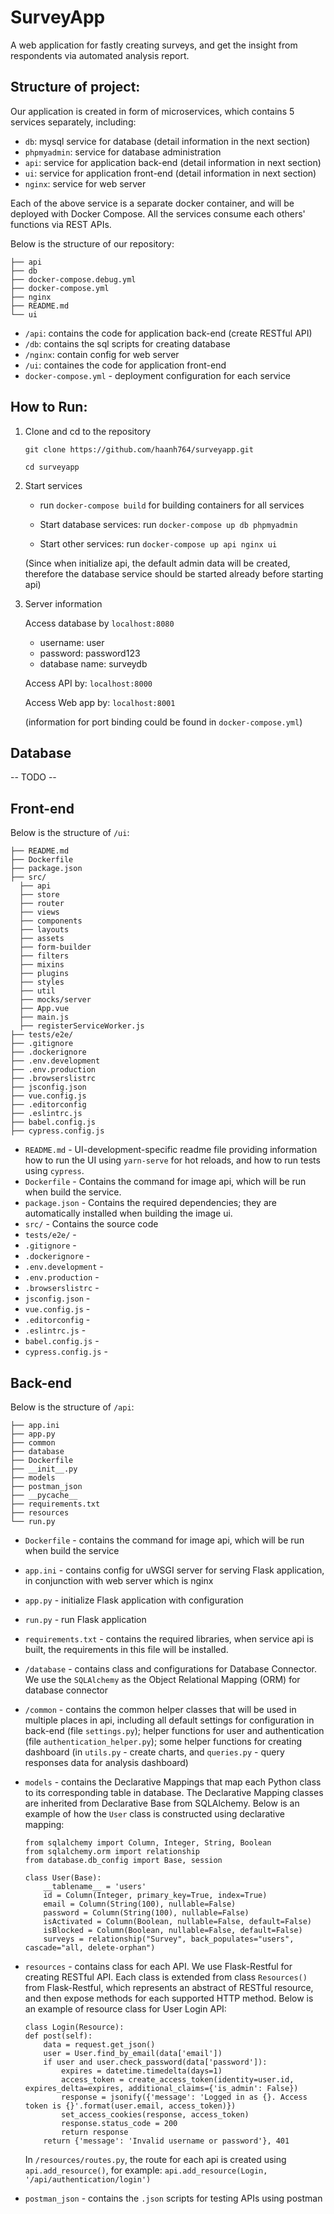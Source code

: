# SurveyApp

A web application for fastly creating surveys, and get the insight from respondents via automated analysis report. 

## Structure of project:

Our application is created in form of microservices, which contains 5 services separately, including:

- `db`: mysql service for database (detail information in the next section)
- `phpmyadmin`: service for database administration
- `api`: service for application back-end (detail information in next section)
- `ui`: service for application front-end (detail information in next section)
- `nginx`: service for web server

Each of the above service is a separate docker container, and will be deployed with Docker Compose. All the services consume each others' functions via REST APIs.

Below is the structure of our repository:

```
├── api
├── db
├── docker-compose.debug.yml
├── docker-compose.yml
├── nginx
├── README.md
└── ui
```

- `/api`: contains the code for application back-end (create RESTful API)
- `/db`: contains the sql scripts for creating database
- `/nginx`: contain config for web server
- `/ui`: containes the code for application front-end
- `docker-compose.yml` - deployment configuration for each service


## How to Run:

1. Clone and cd to the repository
    
    `git clone https://github.com/haanh764/surveyapp.git`
    
    `cd surveyapp`  
    
2. Start services
    
    - run `docker-compose build` for building containers for all services
    
    - Start database services: run `docker-compose up db phpmyadmin` 
    
    - Start other services: run `docker-compose up api nginx ui`
    
    (Since when initialize api, the default admin data will be created, therefore the database service should be started already before starting api)
    
3. Server information

    Access database by `localhost:8080`
    - username: user
    - password: password123
    - database name: surveydb

   Access API by: `localhost:8000`
   
   Access Web app by: `localhost:8001`
   
   (information for port binding could be found in `docker-compose.yml`)
   
## Database

-- TODO --

## Front-end

Below is the structure of `/ui`:

```
├── README.md
├── Dockerfile
├── package.json
├── src/
  ├── api
  ├── store
  ├── router
  ├── views
  ├── components
  ├── layouts
  ├── assets
  ├── form-builder
  ├── filters
  ├── mixins
  ├── plugins
  ├── styles
  ├── util
  ├── mocks/server
  ├── App.vue
  ├── main.js
  ├── registerServiceWorker.js
├── tests/e2e/
├── .gitignore
├── .dockerignore
├── .env.development
├── .env.production
├── .browserslistrc
├── jsconfig.json
├── vue.config.js
├── .editorconfig
├── .eslintrc.js
├── babel.config.js
├── cypress.config.js
```

- `README.md` - UI-development-specific readme file providing information how to run the UI using `yarn-serve` for hot reloads, and how to run tests using `cypress`.
- `Dockerfile` - Contains the command for image api, which will be run when build the service.
- `package.json` - Contains the required dependencies; they are automatically installed when building the image ui.
- `src/` - Contains the source code 
- `tests/e2e/` - 
- `.gitignore` - 
- `.dockerignore` - 
- `.env.development` - 
- `.env.production` - 
- `.browserslistrc` - 
- `jsconfig.json` - 
- `vue.config.js` - 
- `.editorconfig` - 
- `.eslintrc.js` - 
- `babel.config.js` - 
- `cypress.config.js` - 

## Back-end

Below is the structure of `/api`:

```
├── app.ini
├── app.py
├── common
├── database
├── Dockerfile
├── __init__.py
├── models
├── postman_json
├── __pycache__
├── requirements.txt
├── resources
└── run.py
```

- `Dockerfile` - contains the command for image api, which will be run when build the service
- `app.ini` - contains config for uWSGI server for serving Flask application, in conjunction with web server which is nginx
- `app.py` - initialize Flask application with configuration
- `run.py` - run Flask application
- `requirements.txt` - contains the required libraries, when service api is built, the requirements in this file will be installed.
- `/database` - contains class and configurations for Database Connector. We use the `SQLAlchemy` as the Object Relational Mapping (ORM) for database connector
- `/common` - contains the common helper classes that will be used in multiple places in api, including all default settings for configuration in back-end (file `settings.py`); helper functions for user and authentication (file `authentication_helper.py`); some helper functions for creating dashboard (in `utils.py` - create charts, and `queries.py` - query responses data for analysis dashboard)
- `models` - contains the Declarative Mappings that map each Python class to its corresponding table in database. The Declarative Mapping classes are inherited from Declarative Base from SQLAlchemy. Below is an example of how the `User` class is constructed using declarative mapping:

    ```
    from sqlalchemy import Column, Integer, String, Boolean
    from sqlalchemy.orm import relationship
    from database.db_config import Base, session

    class User(Base):
        __tablename__ = 'users'
        id = Column(Integer, primary_key=True, index=True)
        email = Column(String(100), nullable=False)
        password = Column(String(100), nullable=False)
        isActivated = Column(Boolean, nullable=False, default=False)
        isBlocked = Column(Boolean, nullable=False, default=False)
        surveys = relationship("Survey", back_populates="users", cascade="all, delete-orphan")
    ```


- `resources` - contains class for each API. We use Flask-Restful for creating RESTful API. Each class is extended from class `Resources()` from Flask-Restful, which represents an abstract of RESTful resource, and then expose methods for each supported HTTP method. Below is an example of resource class for User Login API:

    ```
    class Login(Resource):
    def post(self):
        data = request.get_json()
        user = User.find_by_email(data['email'])
        if user and user.check_password(data['password']):
            expires = datetime.timedelta(days=1)
            access_token = create_access_token(identity=user.id, expires_delta=expires, additional_claims={'is_admin': False})
            response = jsonify({'message': 'Logged in as {}. Access token is {}'.format(user.email, access_token)})
            set_access_cookies(response, access_token)
            response.status_code = 200
            return response
        return {'message': 'Invalid username or password'}, 401
    ```
    
        
    In `/resources/routes.py`, the route for each api is created using `api.add_resource()`, for example: `api.add_resource(Login, '/api/authentication/login')`
    

- `postman_json` - contains the `.json` scripts for testing APIs using postman
